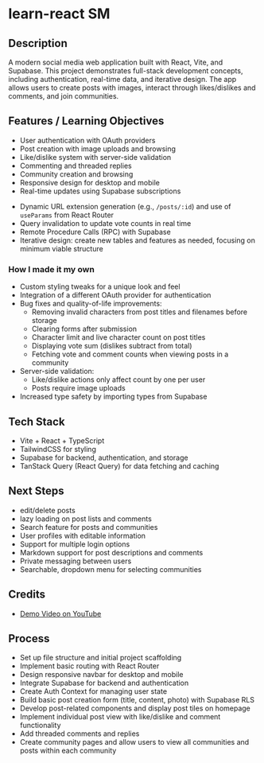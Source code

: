 # learn-react SM

## Description

A modern social media web application built with React, Vite, and Supabase. This project demonstrates full-stack development concepts, including authentication, real-time data, and iterative design. The app allows users to create posts with images, interact through likes/dislikes and comments, and join communities.

## Features / Learning Objectives

<!-- Features -->

- User authentication with OAuth providers
- Post creation with image uploads and browsing
- Like/dislike system with server-side validation
- Commenting and threaded replies
- Community creation and browsing
- Responsive design for desktop and mobile
- Real-time updates using Supabase subscriptions

<!-- Learning objectives -->

- Dynamic URL extension generation (e.g., `/posts/:id`) and use of `useParams` from React Router
- Query invalidation to update vote counts in real time
- Remote Procedure Calls (RPC) with Supabase
- Iterative design: create new tables and features as needed, focusing on minimum viable structure

### How I made it my own

- Custom styling tweaks for a unique look and feel
- Integration of a different OAuth provider for authentication
- Bug fixes and quality-of-life improvements:
  - Removing invalid characters from post titles and filenames before storage
  - Clearing forms after submission
  - Character limit and live character count on post titles
  - Displaying vote sum (dislikes subtract from total)
  - Fetching vote and comment counts when viewing posts in a community
- Server-side validation:
  - Like/dislike actions only affect count by one per user
  - Posts require image uploads
- Increased type safety by importing types from Supabase

## Tech Stack

- Vite + React + TypeScript
- TailwindCSS for styling
- Supabase for backend, authentication, and storage
- TanStack Query (React Query) for data fetching and caching

## Next Steps

- edit/delete posts
- lazy loading on post lists and comments
- Search feature for posts and communities
- User profiles with editable information
- Support for multiple login options
- Markdown support for post descriptions and comments
- Private messaging between users
- Searchable, dropdown menu for selecting communities

## Credits

- [Demo Video on YouTube](https://youtu.be/_sSTzz13tVY?si=1n5G_N8bpPdKARWC)

## Process

- Set up file structure and initial project scaffolding
- Implement basic routing with React Router
- Design responsive navbar for desktop and mobile
- Integrate Supabase for backend and authentication
- Create Auth Context for managing user state
- Build basic post creation form (title, content, photo) with Supabase RLS
- Develop post-related components and display post tiles on homepage
- Implement individual post view with like/dislike and comment functionality
- Add threaded comments and replies
- Create community pages and allow users to view all communities and posts within each community